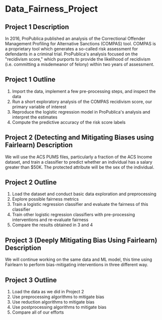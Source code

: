 # Data_Fairness_Project

## Project 1 Description
In 2016, ProPublica published an analysis of the Correctional Offender Management Profiling for Alternative Sanctions (COMPAS) tool. COMPAS is a proprietary tool which generates a so-called risk assessment for defendants in a criminal trial. ProPublica's analysis focused on the "recidivism score," which purports to provide the likelihood of recidivism (i.e. committing a misdemeanor of felony) within two years of assessment.

## Project 1 Outline
1. Import the data, implement a few pre-processing steps, and inspect the data
2. Run a short exploratory analysis of the COMPAS recidivism score, our primary variable of interest
3. Reproduce the logistic regression model in ProPublica's analysis and interpret the estimates
4. Compute the predictive accuracy of the risk score labels

## Project 2 (Detecting and Mitigating Biases using Fairlearn) Description
We will use the ACS PUMS files, particularly a fraction of the ACS Income dataset, and train a classifier to predict whether an individual has a salary greater than $50K. The protected attribute will be the sex of the individual.

## Project 2 Outline
1. Load the dataset and conduct basic data exploration and preprocessing
2. Explore possible fairness metrics
3. Train a logistic regression classifier and evaluate the fairness of this classifier
4. Train other logistic regression classifiers with pre-processing interventions and re-evaluate fairness
5. Compare the results obtained in 3 and 4

## Project 3 (Deeply Mitigating Bias Using Fairlearn) Description
We will continue working on the same data and ML model, this time using Fairlearn to perform bias-mitigating interventions in three different way.

## Project 3 Outline
1. Load the data as we did in Project 2
2. Use preprocessing algorithms to mitigate bias
3. Use reduction algorithms to mitigate bias
4. Use postprocessing algorithms to mitigate bias
5. Compare all of our efforts
